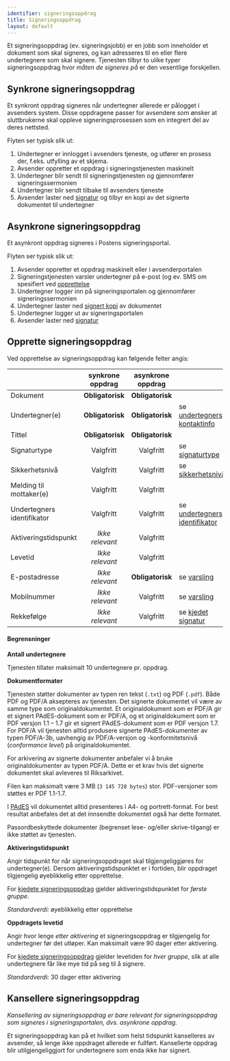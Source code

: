 ```yaml
---
identifier: signeringsoppdrag
title: Signeringsoppdrag
layout: default
---
```


Et signeringsoppdrag (ev. signeringsjobb) er en jobb som inneholder et dokument som skal signeres, og kan adresseres til en eller flere undertegnere som skal signere. Tjenesten tilbyr to ulike typer signeringsoppdrag hvor _måten de signeres på_ er den vesentlige forskjellen.

## Synkrone signeringsoppdrag

Et synkront oppdrag signeres når undertegner allerede er pålogget i avsenders system. Disse oppdragene passer for avsendere som ønsker at sluttbrukerne skal oppleve signeringsprosessen som en integrert del av deres nettsted.

Flyten ser typisk slik ut:

1. Undertegner er innlogget i avsenders tjeneste, og utfører en prosess der, f.eks. utfylling av et skjema.
1. Avsender oppretter et oppdrag i signeringstjenesten maskinelt
1. Undertegner blir sendt til signeringstjenesten og gjennomfører signeringssermonien
1. Undertegner blir sendt tilbake til avsenders tjeneste
1. Avsender laster ned [signatur](#signerte_dokumenter) og tilbyr en kopi av det signerte dokumentet til undertegner

## Asynkrone signeringsoppdrag

Et asynkront oppdrag signeres i Postens signeringsportal.

Flyten ser typisk slik ut:

1. Avsender oppretter et oppdrag maskinelt eller i avsenderportalen
1. Signeringstjenesten varsler undertegner på e-post (og ev. SMS om spesifiert ved [opprettelse](#opprette-signeringsoppdrag)
1. Undertegner logger inn på signeringsportalen og gjennomfører signeringssermonien
1. Undertegner laster ned [signert kopi](#signerte_dokumenter) av dokumentet
1. Undertegner logger ut av signeringsportalen
1. Avsender laster ned [signatur](#signerte_dokumenter)


## Opprette signeringsoppdrag

Ved opprettelse av signeringsoppdrag kan følgende felter angis:

|                         | synkrone oppdrag | asynkrone oppdrag |   |
|-------------------------|:----------------:|:-----------------:|---|
| Dokument                | __Obligatorisk__ | __Obligatorisk__  |   |
| Undertegner(e)          | __Obligatorisk__ | __Obligatorisk__  | se [undertegners kontaktinfo](#kontaktinfo) |
| Tittel                  | __Obligatorisk__ | __Obligatorisk__  |   |
| Signaturtype            | Valgfritt        | Valgfritt         | se [signaturtype](#signaturtype) |
| Sikkerhetsnivå          | Valgfritt        | Valgfritt         | se [sikkerhetsnivå](#sikkerhetsniv) |
| Melding til mottaker(e) | Valgfritt        | Valgfritt         |   |
| Undertegners identifikator | Valgfritt     | Valgfritt         | se [undertegners identifikator](#undertegners-identifikator) |
| Aktiveringstidspunkt    | _Ikke relevant_  | Valgfritt         |   |
| Levetid                 | _Ikke relevant_  | Valgfritt         |   |
| E-postadresse           | _Ikke relevant_  | __Obligatorisk__  | se [varsling](#varsling) |
| Mobilnummer             | _Ikke relevant_  | Valgfritt         | se [varsling](#varsling) |
| Rekkefølge              | _Ikke relevant_  | Valgfritt         | se [kjedet signatur](#kjedet-signatur) |

#### Begrensninger

**Antall undertegnere**

Tjenesten tillater maksimalt 10 undertegnere pr. oppdrag.

**Dokumentformater**

Tjenesten støtter dokumenter av typen ren tekst (`.txt`) og PDF (`.pdf`). Både PDF og PDF/A aksepteres av tjenesten. Det signerte dokumentet vil være av samme type som originaldokumentet.
Et originaldokument som er PDF/A gir et signert PAdES-dokument som er PDF/A, og et originaldokument som er PDF versjon 1.1 – 1.7 gir et signert PAdES-dokument som er PDF versjon 1.7.
For PDF/A vil tjenesten alltid produsere signerte PAdES-dokumenter av typen PDF/A-3b, uavhengig av PDF/A-versjon og -konformitetsnivå (_conformance level_) på originaldokumentet.

For arkivering av signerte dokumenter anbefaler vi å bruke originaldokumenter av typen PDF/A. Dette er et krav hvis det signerte dokumentet skal avleveres til Riksarkivet.

Filen kan maksimalt være 3 MB (`3 145 728 bytes`) stor. PDF-versjoner som støttes er PDF 1.1-1.7.

I [PAdES](#signerte_dokumenter) vil dokumentet alltid presenteres i A4- og portrett-format. For best resultat anbefales det at det innsendte dokumentet også har dette formatet.

Passordbeskyttede dokumenter (begrenset lese- og/eller skrive-tilgang) er ikke støttet av tjenesten.

__Aktiveringstidspunkt__

Angir tidspunkt for når signeringsoppdraget skal tilgjengeliggjøres for undertegner(e). Dersom aktiveringstidspunktet er i fortiden, blir oppdraget tilgjengelig øyeblikkelig etter opprettelse.

For [kjedete signeringsoppdrag](#kjedet-signatur) gjelder aktiveringstidspunktet for _første gruppe_.

_Standardverdi:_ øyeblikkelig etter opprettelse

__Oppdragets levetid__

Angir hvor lenge _etter aktivering_ et signeringsoppdrag er tilgjengelig for undertegner før det utløper. Kan maksimalt være 90 dager etter aktivering.

For [kjedete signeringsoppdrag](#kjedet-signatur) gjelder levetiden for _hver gruppe_, slik at alle undertegnere får like mye tid på seg til å signere.

_Standardverdi:_ 30 dager etter aktivering

## Kansellere signeringsoppdrag

_Kansellering av signeringsoppdrag er bare relevant for signeringsoppdrag som signeres i signeringsportalen, dvs. asynkrone oppdrag._

Et signeringsoppdrag kan på et hvilket som helst tidspunkt kanselleres av avsender, så lenge ikke oppdraget allerede er fullført. Kansellerte oppdrag blir utilgjengeliggjort for undertegnere som enda ikke har signert.
